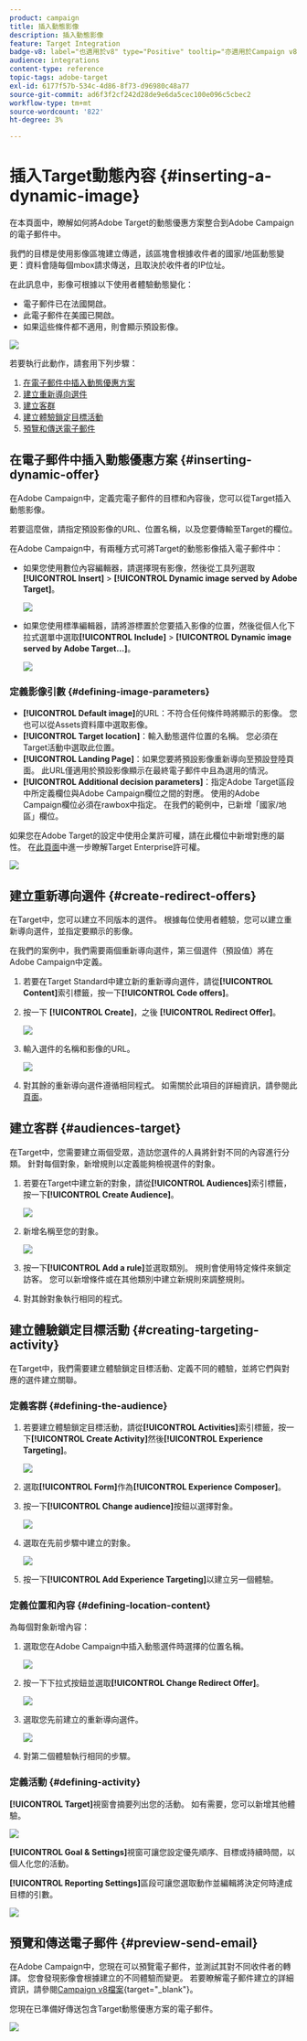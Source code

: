 ```yaml
---
product: campaign
title: 插入動態影像
description: 插入動態影像
feature: Target Integration
badge-v8: label="也適用於v8" type="Positive" tooltip="亦適用於Campaign v8"
audience: integrations
content-type: reference
topic-tags: adobe-target
exl-id: 6177f57b-534c-4d86-8f73-d96980c48a77
source-git-commit: ad6f3f2cf242d28de9e6da5cec100e096c5cbec2
workflow-type: tm+mt
source-wordcount: '822'
ht-degree: 3%

---
```


# 插入Target動態內容 {#inserting-a-dynamic-image}



在本頁面中，瞭解如何將Adobe Target的動態優惠方案整合到Adobe Campaign的電子郵件中。

我們的目標是使用影像區塊建立傳遞，該區塊會根據收件者的國家/地區動態變更：資料會隨每個mbox請求傳送，且取決於收件者的IP位址。

在此訊息中，影像可根據以下使用者體驗動態變化：

* 電子郵件已在法國開啟。
* 此電子郵件在美國已開啟。
* 如果這些條件都不適用，則會顯示預設影像。

![](assets/target_4.png)

若要執行此動作，請套用下列步驟：

1. [在電子郵件中插入動態優惠方案](../../integrations/using/inserting-a-dynamic-image.md#inserting-dynamic-offer)
1. [建立重新導向選件](../../integrations/using/inserting-a-dynamic-image.md#create-redirect-offers)
1. [建立客群](../../integrations/using/inserting-a-dynamic-image.md#audiences-target)
1. [建立體驗鎖定目標活動](../../integrations/using/inserting-a-dynamic-image.md#creating-targeting-activity)
1. [預覽和傳送電子郵件](../../integrations/using/inserting-a-dynamic-image.md#preview-send-email)

## 在電子郵件中插入動態優惠方案 {#inserting-dynamic-offer}

在Adobe Campaign中，定義完電子郵件的目標和內容後，您可以從Target插入動態影像。

若要這麼做，請指定預設影像的URL、位置名稱，以及您要傳輸至Target的欄位。

在Adobe Campaign中，有兩種方式可將Target的動態影像插入電子郵件中：

* 如果您使用數位內容編輯器，請選擇現有影像，然後從工具列選取&#x200B;**[!UICONTROL Insert]** > **[!UICONTROL Dynamic image served by Adobe Target]**。

  ![](assets/target_5.png)

* 如果您使用標準編輯器，請將游標置於您要插入影像的位置，然後從個人化下拉式選單中選取&#x200B;**[!UICONTROL Include]** > **[!UICONTROL Dynamic image served by Adobe Target...]**。

  ![](assets/target_12.png)

### 定義影像引數 {#defining-image-parameters}

* **[!UICONTROL Default image]**&#x200B;的URL：不符合任何條件時將顯示的影像。 您也可以從Assets資料庫中選取影像。
* **[!UICONTROL Target location]**：輸入動態選件位置的名稱。 您必須在Target活動中選取此位置。
* **[!UICONTROL Landing Page]**：如果您要將預設影像重新導向至預設登陸頁面。 此URL僅適用於預設影像顯示在最終電子郵件中且為選用的情況。
* **[!UICONTROL Additional decision parameters]**：指定Adobe Target區段中所定義欄位與Adobe Campaign欄位之間的對應。 使用的Adobe Campaign欄位必須在rawbox中指定。 在我們的範例中，已新增「國家/地區」欄位。

如果您在Adobe Target的設定中使用企業許可權，請在此欄位中新增對應的屬性。 在[此頁面](https://experienceleague.adobe.com/docs/target/using/administer/manage-users/enterprise/properties-overview.html)中進一步瞭解Target Enterprise許可權。

![](assets/target_13.png)

## 建立重新導向選件 {#create-redirect-offers}

在Target中，您可以建立不同版本的選件。 根據每位使用者體驗，您可以建立重新導向選件，並指定要顯示的影像。

在我們的案例中，我們需要兩個重新導向選件，第三個選件（預設值）將在Adobe Campaign中定義。

1. 若要在Target Standard中建立新的重新導向選件，請從&#x200B;**[!UICONTROL Content]**&#x200B;索引標籤，按一下&#x200B;**[!UICONTROL Code offers]**。

1. 按一下 **[!UICONTROL Create]**，之後 **[!UICONTROL Redirect Offer]**。

   ![](assets/target_9.png)

1. 輸入選件的名稱和影像的URL。

   ![](assets/target_6.png)

1. 對其餘的重新導向選件遵循相同程式。 如需關於此項目的詳細資訊，請參閱此[頁面](https://experienceleague.adobe.com/docs/target/using/experiences/offers/offer-redirect.html)。

## 建立客群 {#audiences-target}

在Target中，您需要建立兩個受眾，造訪您選件的人員將針對不同的內容進行分類。 針對每個對象，新增規則以定義能夠檢視選件的對象。

1. 若要在Target中建立新的對象，請從&#x200B;**[!UICONTROL Audiences]**&#x200B;索引標籤，按一下&#x200B;**[!UICONTROL Create Audience]**。

   ![](assets/audiences_1.png)

1. 新增名稱至您的對象。

   ![](assets/audiences_2.png)

1. 按一下&#x200B;**[!UICONTROL Add a rule]**&#x200B;並選取類別。 規則會使用特定條件來鎖定訪客。 您可以新增條件或在其他類別中建立新規則來調整規則。

1. 對其餘對象執行相同的程式。

## 建立體驗鎖定目標活動 {#creating-targeting-activity}

在Target中，我們需要建立體驗鎖定目標活動、定義不同的體驗，並將它們與對應的選件建立關聯。

### 定義客群 {#defining-the-audience}

1. 若要建立體驗鎖定目標活動，請從&#x200B;**[!UICONTROL Activities]**&#x200B;索引標籤，按一下&#x200B;**[!UICONTROL Create Activity]**&#x200B;然後&#x200B;**[!UICONTROL Experience Targeting]**。

   ![](assets/target_10.png)

1. 選取&#x200B;**[!UICONTROL Form]**&#x200B;作為&#x200B;**[!UICONTROL Experience Composer]**。

1. 按一下&#x200B;**[!UICONTROL Change audience]**&#x200B;按鈕以選擇對象。

   ![](assets/target_10_2.png)

1. 選取在先前步驟中建立的對象。

   ![](assets/target_10_3.png)

1. 按一下&#x200B;**[!UICONTROL Add Experience Targeting]**&#x200B;以建立另一個體驗。

### 定義位置和內容 {#defining-location-content}

為每個對象新增內容：

1. 選取您在Adobe Campaign中插入動態選件時選擇的位置名稱。

   ![](assets/target_15.png)

1. 按一下下拉式按鈕並選取&#x200B;**[!UICONTROL Change Redirect Offer]**。

   ![](assets/target_content.png)

1. 選取您先前建立的重新導向選件。

   ![](assets/target_content_2.png)

1. 對第二個體驗執行相同的步驟。

### 定義活動 {#defining-activity}

**[!UICONTROL Target]**&#x200B;視窗會摘要列出您的活動。 如有需要，您可以新增其他體驗。

![](assets/target_experience.png)

**[!UICONTROL Goal & Settings]**&#x200B;視窗可讓您設定優先順序、目標或持續時間，以個人化您的活動。

**[!UICONTROL Reporting Settings]**&#x200B;區段可讓您選取動作並編輯將決定何時達成目標的引數。

![](assets/target_experience_2.png)

## 預覽和傳送電子郵件 {#preview-send-email}

在Adobe Campaign中，您現在可以預覽電子郵件，並測試其對不同收件者的轉譯。 您會發現影像會根據建立的不同體驗而變更。 若要瞭解電子郵件建立的詳細資訊，請參閱[Campaign v8檔案](https://experienceleague.adobe.com/docs/campaign/campaign-v8/send/emails/defining-the-email-content.html){target="_blank"}。

您現在已準備好傳送包含Target動態優惠方案的電子郵件。

![](assets/target_20.png)
